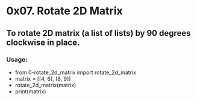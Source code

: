 # 0x07. Rotate 2D Matrix
## To rotate 2D matrix (a list of lists) by 90 degrees clockwise in place.
### Usage:
- from 0-rotate_2d_matrix import rotate_2d_matrix
- matrix = [[4, 6], [8, 9]]
- rotate_2d_matrix(matrix)
- print(matrix)
